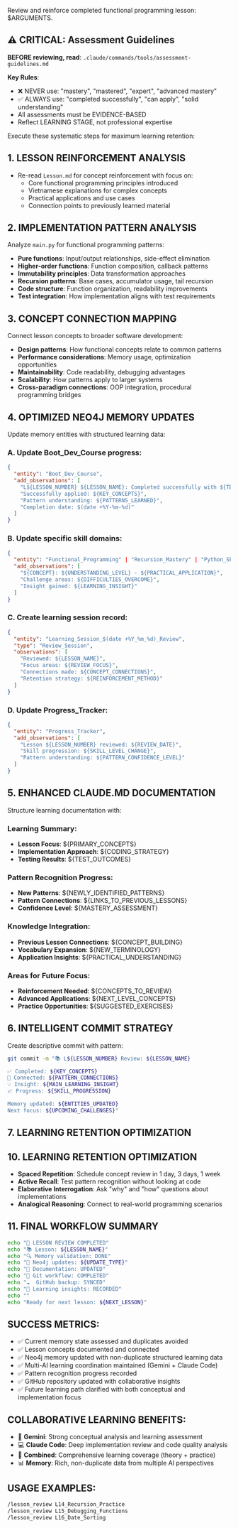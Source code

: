 Review and reinforce completed functional programming lesson: $ARGUMENTS.

## ⚠️ CRITICAL: Assessment Guidelines

**BEFORE reviewing, read**: `.claude/commands/tools/assessment-guidelines.md`

**Key Rules**:
- ❌ NEVER use: "mastery", "mastered", "expert", "advanced mastery"
- ✅ ALWAYS use: "completed successfully", "can apply", "solid understanding"
- All assessments must be EVIDENCE-BASED
- Reflect LEARNING STAGE, not professional expertise

Execute these systematic steps for maximum learning retention:

## 1. LESSON REINFORCEMENT ANALYSIS
- Re-read `Lesson.md` for concept reinforcement with focus on:
  * Core functional programming principles introduced
  * Vietnamese explanations for complex concepts
  * Practical applications and use cases
  * Connection points to previously learned material

## 2. IMPLEMENTATION PATTERN ANALYSIS
Analyze `main.py` for functional programming patterns:
- **Pure functions**: Input/output relationships, side-effect elimination
- **Higher-order functions**: Function composition, callback patterns
- **Immutability principles**: Data transformation approaches
- **Recursion patterns**: Base cases, accumulator usage, tail recursion
- **Code structure**: Function organization, readability improvements
- **Test integration**: How implementation aligns with test requirements

## 3. CONCEPT CONNECTION MAPPING
Connect lesson concepts to broader software development:
- **Design patterns**: How functional concepts relate to common patterns
- **Performance considerations**: Memory usage, optimization opportunities
- **Maintainability**: Code readability, debugging advantages
- **Scalability**: How patterns apply to larger systems
- **Cross-paradigm connections**: OOP integration, procedural programming bridges

## 4. OPTIMIZED NEO4J MEMORY UPDATES
Update memory entities with structured learning data:

### A. Update Boot_Dev_Course progress:
```json
{
  "entity": "Boot_Dev_Course",
  "add_observations": [
    "L${LESSON_NUMBER} ${LESSON_NAME}: Completed successfully with ${TEST_RESULTS}",
    "Successfully applied: ${KEY_CONCEPTS}",
    "Pattern understanding: ${PATTERNS_LEARNED}",
    "Completion date: $(date +%Y-%m-%d)"
  ]
}
```

### B. Update specific skill domains:
```json
{
  "entity": "Functional_Programming" | "Recursion_Mastery" | "Python_Skills",
  "add_observations": [
    "${CONCEPT}: ${UNDERSTANDING_LEVEL} - ${PRACTICAL_APPLICATION}",
    "Challenge areas: ${DIFFICULTIES_OVERCOME}",
    "Insight gained: ${LEARNING_INSIGHT}"
  ]
}
```

### C. Create learning session record:
```json
{
  "entity": "Learning_Session_$(date +%Y_%m_%d)_Review",
  "type": "Review_Session",
  "observations": [
    "Reviewed: ${LESSON_NAME}",
    "Focus areas: ${REVIEW_FOCUS}",
    "Connections made: ${CONCEPT_CONNECTIONS}",
    "Retention strategy: ${REINFORCEMENT_METHOD}"
  ]
}
```

### D. Update Progress_Tracker:
```json
{
  "entity": "Progress_Tracker",
  "add_observations": [
    "Lesson ${LESSON_NUMBER} reviewed: ${REVIEW_DATE}",
    "Skill progression: ${SKILL_LEVEL_CHANGE}",
    "Pattern understanding: ${PATTERN_CONFIDENCE_LEVEL}"
  ]
}
```

## 5. ENHANCED CLAUDE.MD DOCUMENTATION
Structure learning documentation with:

### Learning Summary:
- **Lesson Focus**: ${PRIMARY_CONCEPTS}
- **Implementation Approach**: ${CODING_STRATEGY}
- **Testing Results**: ${TEST_OUTCOMES}

### Pattern Recognition Progress:
- **New Patterns**: ${NEWLY_IDENTIFIED_PATTERNS}
- **Pattern Connections**: ${LINKS_TO_PREVIOUS_LESSONS}
- **Confidence Level**: ${MASTERY_ASSESSMENT}

### Knowledge Integration:
- **Previous Lesson Connections**: ${CONCEPT_BUILDING}
- **Vocabulary Expansion**: ${NEW_TERMINOLOGY}
- **Application Insights**: ${PRACTICAL_UNDERSTANDING}

### Areas for Future Focus:
- **Reinforcement Needed**: ${CONCEPTS_TO_REVIEW}
- **Advanced Applications**: ${NEXT_LEVEL_CONCEPTS}
- **Practice Opportunities**: ${SUGGESTED_EXERCISES}

## 6. INTELLIGENT COMMIT STRATEGY
Create descriptive commit with pattern:
```bash
git commit -m "📚 L${LESSON_NUMBER} Review: ${LESSON_NAME}

✅ Completed: ${KEY_CONCEPTS}
🔗 Connected: ${PATTERN_CONNECTIONS}
💡 Insight: ${MAIN_LEARNING_INSIGHT}
📈 Progress: ${SKILL_PROGRESSION}

Memory updated: ${ENTITIES_UPDATED}
Next focus: ${UPCOMING_CHALLENGES}"
```

## 7. LEARNING RETENTION OPTIMIZATION
## 10. LEARNING RETENTION OPTIMIZATION
- **Spaced Repetition**: Schedule concept review in 1 day, 3 days, 1 week
- **Active Recall**: Test pattern recognition without looking at code
- **Elaborative Interrogation**: Ask "why" and "how" questions about implementations
- **Analogical Reasoning**: Connect to real-world programming scenarios

## 11. FINAL WORKFLOW SUMMARY
```bash
echo "🎯 LESSON REVIEW COMPLETED"
echo "📚 Lesson: ${LESSON_NAME}"
echo "🔍 Memory validation: DONE"
echo "💾 Neo4j updates: ${UPDATE_TYPE}"
echo "📝 Documentation: UPDATED"
echo "🔄 Git workflow: COMPLETED"
echo "☁️  GitHub backup: SYNCED"
echo "🧠 Learning insights: RECORDED"
echo ""
echo "Ready for next lesson: ${NEXT_LESSON}"
```

## SUCCESS METRICS:
- ✅ Current memory state assessed and duplicates avoided
- ✅ Lesson concepts documented and connected
- ✅ Neo4j memory updated with non-duplicate structured learning data
- ✅ Multi-AI learning coordination maintained (Gemini + Claude Code)
- ✅ Pattern recognition progress recorded
- ✅ GitHub repository updated with collaborative insights
- ✅ Future learning path clarified with both conceptual and implementation focus

## COLLABORATIVE LEARNING BENEFITS:
- 🧠 **Gemini**: Strong conceptual analysis and learning assessment
- 💻 **Claude Code**: Deep implementation review and code quality analysis  
- 🔄 **Combined**: Comprehensive learning coverage (theory + practice)
- 📊 **Memory**: Rich, non-duplicate data from multiple AI perspectives

## USAGE EXAMPLES:
```bash
/lesson_review L14_Recursion_Practice
/lesson_review L15_Debugging_Functions  
/lesson_review L16_Date_Sorting
